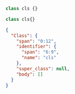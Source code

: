 ```js
class cls {}
```

```js min
class cls{}
```

```json
{
  "Class": {
    "span": "0:12",
    "identifier": {
      "span": "6:9",
      "name": "cls"
    },
    "super_class": null,
    "body": []
  }
}
```
